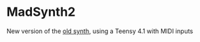 # MadSynth2

New version of the [old synth](https://github.com/Guidoz1k/MadSynth), using a Teensy 4.1 with MIDI inputs

